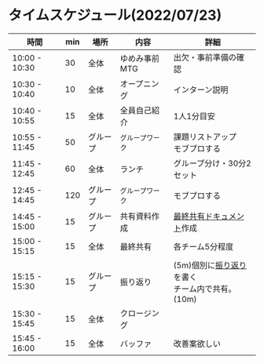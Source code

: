# タイムスケジュール(2022/07/23)

| 時間            | min | 場所   | 内容        | 詳細                                                           |
|---------------|-----|------|-----------|--------------------------------------------------------------|
| 10:00 - 10:30 | 30  | 全体   | ゆめみ事前MTG  | 出欠・事前準備の確認                                                   |
| 10:30 - 10:40 | 10  | 全体   | オープニング    | インターン説明                                                      |
| 10:40 - 10:55 | 15  | 全体   | 全員自己紹介    | 1人1分目安                                                       |
| 10:55 - 11:45 | 50  | グループ | `グループワーク` | 課題リストアップ<br/>モブプロする                                          |
| 11:45 - 12:45 | 60  | 全体   | ランチ       | グループ分け・30分2セット                                               |
| 12:45 - 14:45 | 120 | グループ | `グループワーク` | モブプロする                                                       |
| 14:45 - 15:00 | 15  | グループ | 共有資料作成    | [最終共有ドキュメント](../template/最終共有_group.md)作成                    |
| 15:00 - 15:15 | 15  | 全体   | 最終共有      | 各チーム5分程度                                                     |
| 15:15 - 15:30 | 15  | グループ | 振り返り      | (5m)個別に[振り返り](../template/振り返り_name.md)を書く<br/>チーム内で共有。(10m) |
| 15:30 - 15:45 | 15  | 全体   | クロージング    |                                                              |
| 15:45 - 16:00 | 15  | 全体   | バッファ      | 改善案欲しい                                                       |

